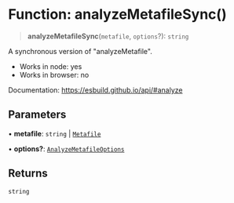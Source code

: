 # Function: analyzeMetafileSync()

> **analyzeMetafileSync**(`metafile`, `options`?): `string`

A synchronous version of "analyzeMetafile".

- Works in node: yes
- Works in browser: no

Documentation: https://esbuild.github.io/api/#analyze

## Parameters

• **metafile**: `string` \| [`Metafile`](../interfaces/Metafile.md)

• **options?**: [`AnalyzeMetafileOptions`](../interfaces/AnalyzeMetafileOptions.md)

## Returns

`string`
